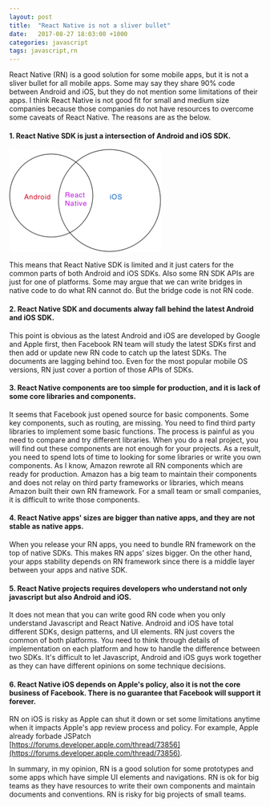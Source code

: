 ```yaml
---
layout: post
title:  "React Native is not a sliver bullet"
date:   2017-08-27 18:03:00 +1000
categories: javascript
tags: javascript,rn
---
```


React Native (RN) is a good solution for some mobile apps, but it is not a sliver bullet for all mobile apps. Some may say they share 90% code between Android and iOS, but they do not mention some limitations of their apps. I think React Native is not good fit for small and medium size companies because those companies do not have resources to overcome some caveats of React Native. The reasons are as the below.

#### 1. React Native SDK is just a intersection of Android and iOS SDK.
<img src="/images/ios/rn1.png" alt="Drawing" style="width: 303px;height: 205px"/>

This means that React Native SDK is limited and it just caters for the common parts of both Android and iOS SDKs. Also some RN SDK APIs are just for one of platforms. Some may argue that we can write bridges in native code to do what RN cannot do. But the bridge code is not RN code.

#### 2. React Native SDK and documents alway fall behind the latest Android and iOS SDK.

This point is obvious as the latest Android and iOS are developed by Google and Apple first, then Facebook RN team will study the latest SDKs first and then add or update new RN code to catch up the latest SDKs. The documents are lagging behind too. Even for the most popular mobile OS versions, RN just cover a portion of those APIs of SDKs.

#### 3. React Native components are too simple for production, and it is lack of some core libraries and components.

It seems that Facebook just opened source for basic components. Some key components, such as routing, are missing. You need to find third party libraries to implement some basic functions. The process is painful as you need to compare and try different libraries. When you do a real project, you will find out these components are not enough for your projects. As a result, you need to spend lots of time to looking for some libraries or write you own components. As I know, Amazon rewrote all RN components which are ready for production. Amazon has a big team to maintain their components and does not relay on third party frameworks or libraries, which means Amazon built their own RN framework. For a small team or small companies, it is difficult to write those components.

#### 4. React Native apps' sizes are bigger than native apps, and they are not stable as native apps.

When you release your RN apps, you need to bundle RN framework on the top of native SDKs.
This makes RN apps' sizes bigger. On the other hand, your apps stability depends on RN framework since there is a middle layer between your apps and native SDK.

#### 5. React Native projects requires developers who understand not only javascript but also Android and iOS.

It does not mean that you can write good RN code when you only understand Javascript and React Native. Android and iOS have total different SDKs, design patterns, and UI elements. RN just covers the common of both platforms. You need to think through details of implementation on each platform and how to handle the difference between two SDKs. It's difficult to let Javascript, Android and iOS guys work together as they can have different opinions on some technique decisions.  

#### 6. React Native iOS depends on Apple's policy, also it is not the core business of Facebook. There is no guarantee that Facebook will support it forever.

RN on iOS is risky as Apple can shut it down or set some limitations anytime when it impacts Apple's app review process and policy. For example, Apple already forbade JSPatch [https://forums.developer.apple.com/thread/73856](https://forums.developer.apple.com/thread/73856).


In summary, in my opinion, RN is a good solution for some prototypes and some apps which have simple UI elements and navigations. RN is ok for big teams as they have resources to write their own components and maintain documents and conventions. RN is risky for big projects of small teams.

